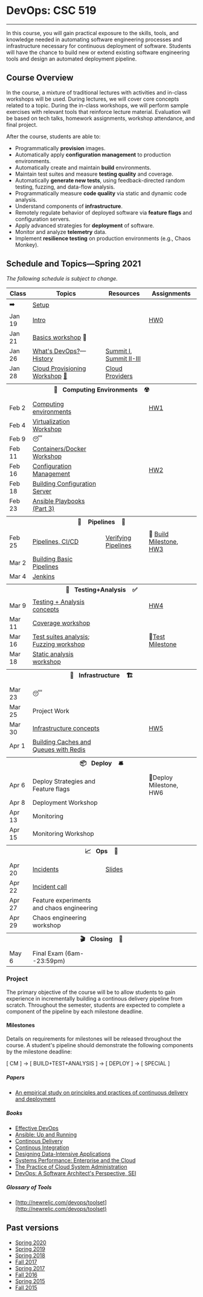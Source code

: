 # DevOps: CSC 519
-------------------------

In this course, you will gain practical exposure to the skills, tools, and knowledge needed in automating software engineering processes and infrastructure necessary for continuous deployment of software. Students will have the chance to build new or extend existing software engineering tools and design an automated deployment pipeline.

## Course Overview

In the course, a mixture of traditional lectures with activities and in-class workshops will be used.  During lectures, we will cover core concepts related to a topic. During the in-class workshops, we will perform sample exercises with relevant tools that reinforce lecture material.  Evaluation will be based on tech talks, homework assignments, workshop attendance, and final project.

After the course, students are able to:

* Programmatically **provision** images.
* Automatically apply **configuration management** to production environments.
* Automatically create and maintain **build** environments.
* Maintain test suites and measure **testing quality** and coverage.
* Automatically **generate new tests**, using feedback-directed random testing, fuzzing, and data-flow analysis.
* Programmatically measure **code quality** via static and dynamic code analysis.
* Understand components of **infrastructure**.
* Remotely regulate behavior of deployed software via **feature flags** and configuration servers.
* Apply advanced strategies for **deployment** of software.
* Monitor and analyze **telemetry** data.
* Implement **resilience testing** on production environments (e.g., Chaos Monkey).

## Schedule and Topics—Spring 2021

*The following schedule is subject to change.*

<!-- 
Jan 19 (HW0)
Jan 21 
Jan 26 
Jan 28

Feb 2 Computing Environments [M1] (HW1) 
Feb 4
Feb 11  
Feb 16
Feb 18

Feb 23 Pipelines (M2) HW2
Feb 25
Mar 2
Mar 4

Mar 9  Test  HW3
Mar 11
Mar 16
Mar 18

Mar 23 Infrastructure (M3) HW4 
Mar 25
Mar 30
Apr 1

Apr 6  Deploy HW5
Apr 8
Apr 13
Apr 15

Apr 20  Ops/Chaos
Apr 22
Apr 27
Apr 29

May 6 (Thursday) Exam -->

| Class    | Topics                           |  Resources | Assignments       |
|----------|----------------------------------|------------| ----------------  |
|  ➡️      | [Setup](Boot.md) 
| Jan 19  | [Intro](https://drive.google.com/file/d/1ieVJug_pqDZjZyATphZ6s16c2oNVhxGc/view?usp=sharing) | | [HW0](HW/HW0-Z.md) 
| Jan 21  | [Basics workshop](https://github.com/chrisparnin/EngineeringBasics) 🥾 
| Jan 26  | [What's DevOps?](https://drive.google.com/file/d/195ZTHWSdExT4crsfm7K47N6Fk5BqP8Bn/view?usp=sharing)—[History](https://drive.google.com/file/d/1vUti511jC2R9zXTlSgpw6Ssx7JrP8IrO/view?usp=sharing) | [Summit I](https://github.com/CSC-DevOps/Course/blob/master/Readings/AdagesI.pdf), [Summit II-III](https://github.com/CSC-DevOps/Course/blob/master/Readings/CACM_DevOps.pdf)  |
| Jan 28  | [Cloud Provisioning Workshop](https://github.com/CSC-DevOps/Provision) [📓](https://docable.cloud/chrisparnin/notebooks/provision/do.md) | [Cloud Providers](HW/Cloud-Providers.md) 
| <tr><th colspan=4> 🧱&nbsp;&nbsp;&nbsp;Computing Environments&nbsp;&nbsp;&nbsp; ☢️</th></tr> |
| Feb 2  | [Computing environments](https://drive.google.com/file/d/1JHVo22qVY1H6pm71aDhByaLCh5eYSnhR/view?usp=sharing) | | [HW1](HW/HW1-V.md)
| Feb 4  | [Virtualization Workshop](https://github.com/CSC-DevOps/VM)
| Feb 9   | 😴
| Feb 11  | [Containers/Docker Workshop](https://github.com/CSC-DevOps/Containers)
| Feb 16  | [Configuration Management](https://drive.google.com/file/d/1UXvPSku5R2_Ls_Hl75ukHJ53OtWOjpBF/view?usp=sharing) | | [HW2](HW/HW2-cm.md)
| Feb 18  | [Building Configuration Server](https://github.com/CSC-DevOps/CM)
| Feb 23  | [Ansible Playbooks (Part 3)](https://github.com/CSC-DevOps/CM/blob/master/Playbooks.md)
| <tr><th colspan=4> 🚰 &nbsp;&nbsp;&nbsp;Pipelines&nbsp;&nbsp;&nbsp; 🚀</th></tr> |
| Feb 25  | [Pipelines, CI/CD](https://drive.google.com/file/d/110EJzu-hNUOxDIhmjftraqo68RRvFhC-/view?usp=sharing) | [Verifying Pipelines](Readings/DesirableProperties.pdf) | 💎 [Build Milestone](Project/Pipeline1.md), [HW3](HW/HW3-P.md)
| Mar 2   | [Building Basic Pipelines](https://github.com/CSC-DevOps/Pipelines)
| Mar 4   | [Jenkins](https://github.com/CSC-DevOps/Jenkins)
| <tr><th colspan=4> 🧪&nbsp;&nbsp;&nbsp;Testing+Analysis&nbsp;&nbsp;&nbsp; ✅</th></tr> |
| Mar 9   | [Testing + Analysis concepts](https://drive.google.com/file/d/1Pw3Yxlu0lFxfnIGYHK9jKBj1tHmMd8gG/view?usp=sharing) | | [HW4](HW/HW4-TA.md)
| Mar 11   | [Coverage workshop](https://github.com/CSC-DevOps/TestNAnalysis) 
| Mar 16   | [Test suites analysis](https://github.com/CSC-DevOps/TestSuites); [Fuzzing workshop](https://github.com/CSC-DevOps/Fuzzing)  | | 💎[Test Milestone](Project/Pipeline2.md)
| Mar 18   | [Static analysis workshop](https://github.com/CSC-DevOps/Complexity)
| <tr><th colspan=4> 🚧&nbsp;&nbsp;&nbsp;Infrastructure&nbsp;&nbsp;&nbsp; 🏗️</th></tr> |
| Mar 23  | 😴           | | 
| Mar 25  | Project Work
| Mar 30  | [Infrastructure concepts](https://drive.google.com/file/d/1-59EGq1SAsbHWCFiQ7r5nqgxdI6XzKpV/view?usp=sharing) | | [HW5](HW/HW5-infra.md)
| Apr 1   | [Building Caches and Queues with Redis](https://github.com/CSC-DevOps/Caches)
| <tr><th colspan=4> 📦&nbsp;&nbsp;&nbsp;Deploy&nbsp;&nbsp;&nbsp; 🛎️</th></tr> |
| Apr 6   | Deploy Strategies and Feature flags | |  💎Deploy Milestone, HW6
| Apr 8    | Deployment Workshop
| Apr 13    | Monitoring
| Apr 15    | Monitoring Workshop
| <tr><th colspan=4> 📈&nbsp;&nbsp;&nbsp;Ops&nbsp;&nbsp;&nbsp; 🧯</th></tr> |
| Apr 20   | [Incidents](https://learning.acm.org/techtalks/reliability) | [Slides](https://learning.acm.org/binaries/content/assets/leaning-center/webinar-slides/2020/oops_techtalk_lorinhochstein_slides.pdf) |
| Apr 22   | [Incident call](https://www.pagerduty.com/blog/incident-response-reenactment/)
| Apr 27   | Feature experiments and chaos engineering
| Apr 29   | Chaos engineering workshop
| <tr><th colspan=4> 🎬&nbsp;&nbsp;&nbsp;Closing&nbsp;&nbsp;&nbsp; 💯</th></tr> |
| May 6    | Final Exam (6am--23:59pm) |          |                   |

### Project

The primary objective of the course will be to allow students to gain experience in incrementally building a continous delivery pipeline from scratch.  Throughout the semester, students are expected to complete a component of the pipeline by each milestone deadline.

#### Milestones

Details on requirements for milestones will be released throughout the course.  A student's pipeline should demonstrate the following components by the milestone deadline:

[ CM ] -> [ BUILD+TEST+ANALYSIS ] -> [ DEPLOY ] -> [ SPECIAL ]

##### Papers

* [An empirical study on principles and practices of continuous delivery and deployment](https://peerj.com/preprints/1889.pdf)

##### Books

* [Effective DevOps](https://www.amazon.com/Effective-DevOps-Building-Collaboration-Affinity/dp/1491926309)
* [Ansible: Up and Running](http://www.ansiblebook.com/)
* [Continous Delivery](http://continuousdelivery.com/)
* [Continous Integration](http://www.amazon.com/Continuous-Integration-Improving-Software-Reducing/dp/0321336380)
* [Designing Data-Intensive Applications](http://dataintensive.net/)
* [Systems Performance: Enterprise and the Cloud](http://www.brendangregg.com/sysperfbook.html)
* [The Practice of Cloud System Administration](http://the-cloud-book.com/)
* [DevOps: A Software Architect's Perspective, SEI](http://www.amazon.com/DevOps-Software-Architects-Perspective-Engineering/dp/0134049845)

##### Glossary of Tools

* [http://newrelic.com/devops/toolset](http://newrelic.com/devops/toolset)

## Past versions

* [Spring 2020](https://github.com/CSC-DevOps/Course/tree/Spring2020)
* [Spring 2019](https://github.com/CSC-DevOps/Course/tree/Spring2019)
* [Spring 2018](https://github.com/CSC-DevOps/Course/tree/Spring2018)
* [Fall 2017](https://github.com/CSC-DevOps/Course/tree/Fall2017)
* [Spring 2017](https://github.com/CSC-DevOps/Course/tree/Spring2017)
* [Fall 2016](https://github.com/CSC-DevOps/Course/tree/Fall2016)
* [Spring 2015 ](https://github.com/CSC-DevOps/Course/tree/Spring2015)
* [Fall 2015 ](https://github.com/CSC-DevOps/Course/tree/Fall2015)

